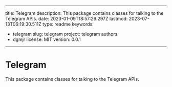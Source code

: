 ---

title: Telegram
description: This package contains classes for talking to the Telegram APIs.
date: 2023-01-09T18:57:29.297Z
lastmod: 2023-07-13T06:19:30.511Z
type: readme
keywords:
- telegram
slug: telegram
project: telegram
authors:
- dgmjr
license: MIT
version: 0.0.1
--------------

# Telegram

This package contains classes for talking to the Telegram APIs.
